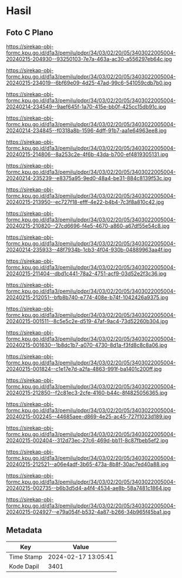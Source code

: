 # Hasil

## Foto C Plano

https://sirekap-obj-formc.kpu.go.id/d1a3/pemilu/pdpr/34/03/02/20/05/3403022005004-20240215-204930--93250103-7e7a-463a-ac30-a556297eb64c.jpg

https://sirekap-obj-formc.kpu.go.id/d1a3/pemilu/pdpr/34/03/02/20/05/3403022005004-20240215-234019--6bf69e09-4d25-47ad-99c6-541059cdb7b0.jpg

https://sirekap-obj-formc.kpu.go.id/d1a3/pemilu/pdpr/34/03/02/20/05/3403022005004-20240214-234549--9aef645f-1a70-415e-bb0f-425cc15db91c.jpg

https://sirekap-obj-formc.kpu.go.id/d1a3/pemilu/pdpr/34/03/02/20/05/3403022005004-20240214-234845--f0318a8b-1596-4dff-91b7-aa1e64963ee8.jpg

https://sirekap-obj-formc.kpu.go.id/d1a3/pemilu/pdpr/34/03/02/20/05/3403022005004-20240215-214806--8a253c2e-4f6b-43da-b700-ef4819305131.jpg

https://sirekap-obj-formc.kpu.go.id/d1a3/pemilu/pdpr/34/03/02/20/05/3403022005004-20240214-235239--e8375a95-9ed0-48a4-be31-884c8139f53c.jpg

https://sirekap-obj-formc.kpu.go.id/d1a3/pemilu/pdpr/34/03/02/20/05/3403022005004-20240215-213950--ec727f18-efff-4e22-b4b4-7c3f8a810c42.jpg

https://sirekap-obj-formc.kpu.go.id/d1a3/pemilu/pdpr/34/03/02/20/05/3403022005004-20240215-210820--27cd6696-f4e5-4670-a860-a67df55e54c8.jpg

https://sirekap-obj-formc.kpu.go.id/d1a3/pemilu/pdpr/34/03/02/20/05/3403022005004-20240214-235933--48f7934b-1cb3-4f04-930b-04889963aa4f.jpg

https://sirekap-obj-formc.kpu.go.id/d1a3/pemilu/pdpr/34/03/02/20/05/3403022005004-20240215-211404--dbd1c441-78a2-4751-acf9-03d52e2f3c36.jpg

https://sirekap-obj-formc.kpu.go.id/d1a3/pemilu/pdpr/34/03/02/20/05/3403022005004-20240215-212051--bfb8b740-e774-408e-b74f-1042426a9375.jpg

https://sirekap-obj-formc.kpu.go.id/d1a3/pemilu/pdpr/34/03/02/20/05/3403022005004-20240215-001511--8c5e5c2e-d519-47af-9ac4-73d52260b304.jpg

https://sirekap-obj-formc.kpu.go.id/d1a3/pemilu/pdpr/34/03/02/20/05/3403022005004-20240215-001630--1b8dc1b7-a070-4730-8d1a-f3fd8c8c8a06.jpg

https://sirekap-obj-formc.kpu.go.id/d1a3/pemilu/pdpr/34/03/02/20/05/3403022005004-20240215-001824--c1e17e7d-a2fa-4863-991f-ba1401c200ff.jpg

https://sirekap-obj-formc.kpu.go.id/d1a3/pemilu/pdpr/34/03/02/20/05/3403022005004-20240215-212850--f2c81ec3-2cfe-4160-b44c-8f4825056365.jpg

https://sirekap-obj-formc.kpu.go.id/d1a3/pemilu/pdpr/34/03/02/20/05/3403022005004-20240215-002245--44685aee-d869-4e25-ac45-727f1023d189.jpg

https://sirekap-obj-formc.kpu.go.id/d1a3/pemilu/pdpr/34/03/02/20/05/3403022005004-20240215-002404--312d73ec-27c6-469d-bb11-8c87fbeb5ef2.jpg

https://sirekap-obj-formc.kpu.go.id/d1a3/pemilu/pdpr/34/03/02/20/05/3403022005004-20240215-212521--a06e4adf-3b65-473a-8b8f-30ac7ed40a88.jpg

https://sirekap-obj-formc.kpu.go.id/d1a3/pemilu/pdpr/34/03/02/20/05/3403022005004-20240215-002735--b6b3d5d4-a4f4-4534-ae8b-58a7481c1864.jpg

https://sirekap-obj-formc.kpu.go.id/d1a3/pemilu/pdpr/34/03/02/20/05/3403022005004-20240215-024927--e79a054f-b532-4a87-b266-34b965f45ba1.jpg


## Metadata

| Key        | Value               |
| ---------- | ------------------- |
| Time Stamp | 2024-02-17 13:05:41 |
| Kode Dapil | 3401                |



